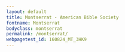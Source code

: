 ```yaml
---
layout: default
title: Montserrat - American Bible Society
fontname: Montserrat
bodyclass: montserrat
permalink: /montserrat/
webpagetest_id: 160824_MT_3HK9
---
```

